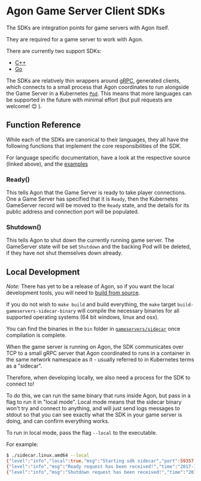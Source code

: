 # Agon Game Server Client SDKs

The SDKs are integration points for game servers with Agon itself.

They are required for a game server to work with Agon.

There are currently two support SDKs:
- [C++](cpp)
- [Go](go)

The SDKs are relatively thin wrappers around [gRPC](https://grpc.io), generated clients,
which connects to a small process that Agon coordinates to run alongside the Game Server
in a Kubernetes [`Pod`](https://kubernetes.io/docs/concepts/workloads/pods/pod-overview/).
This means that more languages can be supported in the future with minimal effort
(but pull requests are welcome! 😊 ).

## Function Reference

While each of the SDKs are canonical to their languages, they all have the following
functions that implement the core responsibilities of the SDK.

For language specific documentation, have a look at the respective source (linked above), 
and the [examples](../examples)

### Ready()
This tells Agon that the Game Server is ready to take player connections.
One a Game Server has specified that it is `Ready`, then the Kubernetes
GameServer record will be moved to the `Ready` state, and the details
for its public address and connection port will be populated.

### Shutdown()
This tells Agon to shut down the currently running game server.
The GameServer state will be set `Shutdown` and the 
backing Pod will be deleted, if they have not shut themselves down already. 

## Local Development
_Note:_ There has yet to be a release of Agon, so if you want the local
development tools, you will need to [build from source](build/README.md).

If you do not wish to `make build` and build everything, 
the `make` target `build-gameservers-sidecar-binary` will compile the necessary binaries
for all supported operating systems (64 bit windows, linux and osx).

You can find the binaries in the `bin` folder in [`gameservers/sidecar`](../gameservers/sidecar)
once compilation is complete.

When the game server is running on Agon, the SDK communicates over TCP to a small
gRPC server that Agon coordinated to runs in a container in the same network 
namespace as it - usually referred to in Kubernetes terms as a "sidecar".

Therefore, when developing locally, we also need a process for the SDK to connect to!

To do this, we can run the same binary that runs inside Agon, but pass in a flag
to run it in "local mode". Local mode means that the sidecar binary
won't try and connect to anything, and will just send logs messages to stdout so 
that you can see exactly what the SDK in your game server is doing, and can
confirm everything works.

To run in local mode, pass the flag `--local` to the executable.

For example:

```bash
$ ./sidecar.linux.amd64 --local
{"level":"info","local":true,"msg":"Starting sdk sidecar","port":59357,"time":"2017-12-22T16:09:03-08:00","version":"0.1-5217b21"}
{"level":"info","msg":"Ready request has been received!","time":"2017-12-22T16:09:19-08:00"}
{"level":"info","msg":"Shutdown request has been received!","time":"2017-12-22T16:10:19-08:00"}
```
